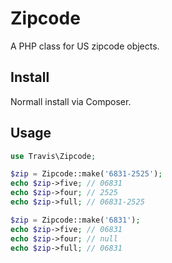 # Zipcode

A PHP class for US zipcode objects.

## Install

Normall install via Composer.

## Usage

```php
use Travis\Zipcode;

$zip = Zipcode::make('6831-2525');
echo $zip->five; // 06831
echo $zip->four; // 2525
echo $zip->full; // 06831-2525

$zip = Zipcode::make('6831');
echo $zip->five; // 06831
echo $zip->four; // null
echo $zip->full; // 06831
```